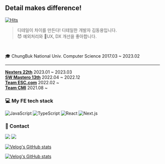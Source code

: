 ## Detail makes difference!
[![Hits](https://hits.seeyoufarm.com/api/count/incr/badge.svg?url=https%3A%2F%2Fgithub.com%2Fkingyong9169&count_bg=%2379C83D&title_bg=%23555555&icon=&icon_color=%23E7E7E7&title=hits&edge_flat=false)](https://hits.seeyoufarm.com)
> 디테일이 차이를 만든다! 디테일한 개발자 김동용입니다.<br />
> 😈 예외처리와 📱UX, DX 개선을 좋아합니다.
<div><br />
  
🎓 ChungBuk National Univ. Computer Science 2017.03 ~ 2023.02<br />
<hr />

<b>[Nexters 22th](https://github.com/Nexters/who-really-wants-to-play)</b> 2023.01 ~ 2023.03<br />
<b>[SW Mastero 13th](https://github.com/SWM-re-pashion/repashion-client)</b> 2022.04 ~ 2022.12<br />
<b>[Team ESC.com](https://github.com/ESC-CoM)</b> 2022.02 ~ <br />
<b>[Team CMI](https://github.com/CMI-OSS/cbnu-alrami)</b> 2021.08 ~  <br />

### 💻 My FE tech stack

<img alt="JavaScript" src ="https://img.shields.io/badge/JavaScript-F7DF1E.svg?&style=flat&logo=JavaScript&logoColor=white"/>
<img alt="TypeScript" src ="https://img.shields.io/badge/TypeScript-007ACC.svg?&style=flat&logo=TypeScript&logoColor=white"/>
<img alt="React" src ="https://img.shields.io/badge/React-61DAFB.svg?&style=flat&logo=React&logoColor=white"/>
<img alt="Next.js" src ="https://img.shields.io/badge/Next.js-000000.svg?&style=flat&logo=Next.js&logoColor=white"/>
</div>

### 🤙 Contact
<a href="https://kingyong9169.github.io/TIL/" target="_blank"><img src="https://img.shields.io/badge/TIL-FFFFFF?style=flat&logo=github&logoColor=000000"/></a>  <a href="https://velog.io/@kingyong9169" target="_blank"><img src="https://img.shields.io/badge/velog-20C997?style=flat&logo=velog&logoColor=white"/></a>

[![Velog's GitHub stats](https://velog-readme-stats.vercel.app/api?name=kingyong9169&slug=react-declarative-error-loading-handling)](https://velog.io/@kingyong9169/react-declarative-error-loading-handling)

[![Velog's GitHub stats](https://velog-readme-stats.vercel.app/api?name=kingyong9169&slug=Redux-Tool-kit-총정리)](https://velog.io/@kingyong9169/Redux-Tool-kit-%EC%B4%9D%EC%A0%95%EB%A6%AC)

